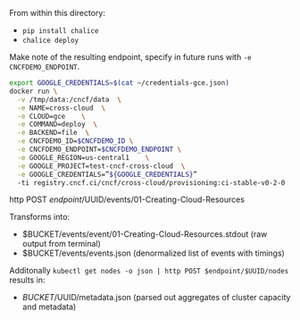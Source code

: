 From within this directory:

- `pip install chalice`
- `chalice deploy`

Make note of the resulting endpoint, specify in future runs with `-e CNCFDEMO_ENDPOINT`.

``` bash
export GOOGLE_CREDENTIALS=$(cat ~/credentials-gce.json)
docker run \
  -v /tmp/data:/cncf/data  \
  -e NAME=cross-cloud  \
  -e CLOUD=gce    \
  -e COMMAND=deploy  \
  -e BACKEND=file  \
  -e CNCFDEMO_ID=$CNCFDEMO_ID \
  -e CNCFDEMO_ENDPOINT=$CNCFDEMO_ENDPOINT \
  -e GOOGLE_REGION=us-central1    \
  -e GOOGLE_PROJECT=test-cncf-cross-cloud  \
  -e GOOGLE_CREDENTIALS=”${GOOGLE_CREDENTIALS}”
  -ti registry.cncf.ci/cncf/cross-cloud/provisioning:ci-stable-v0-2-0
```

http POST $endpoint/$UUID/events/01-Creating-Cloud-Resources 

Transforms into:
 - $BUCKET/events/event/01-Creating-Cloud-Resources.stdout (raw output from terminal)
 - $BUCKET/events/events.json (denormalized list of events with timings)

Additonally `kubectl get nodes -o json | http POST $endpoint/$UUID/nodes` results in:
 - $BUCKET/$UUID/metadata.json (parsed out aggregates of cluster capacity and metadata)

